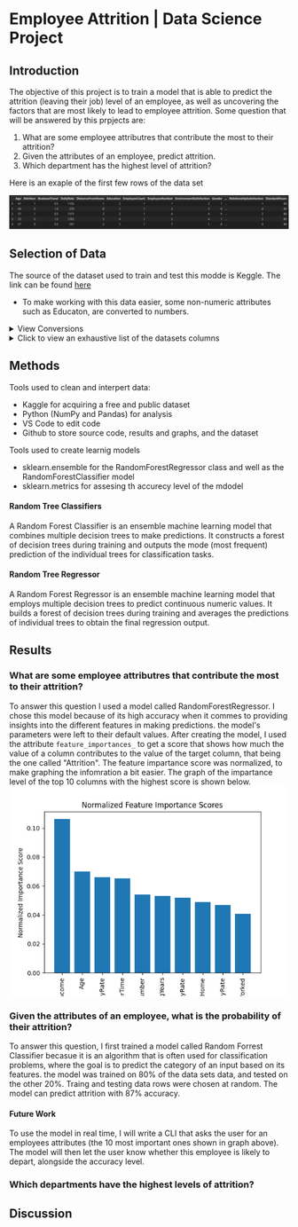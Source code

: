 # Employee Attrition | Data Science Project

## Introduction
The objective of this project is to train a model that is able to predict the attrition (leaving their job) level of an employee, as well as uncovering the factors that are most likely to lead to employee attrition.
Some question that will be answered by this prpjects are:
1. What are some employee attributres that contribute the most to their attrition?
2. Given the attributes of an employee, predict attrition.
3. Which department has the highest level of attrition?

Here is an exaple of the first few rows of the data set

![records example](./graph/image.png)

## Selection of Data
The source of the dataset used to train and test this modde is Keggle. The link can be found [here](https://www.kaggle.com/datasets/whenamancodes/hr-employee-attrition)

- To make working with this data easier, some non-numeric attributes such as Educaton, are converted to numbers.
<details>
<summary>View Conversions</summary>

Education
| Raw Value | Numeric Representation |
| --- | --- |
| 'Below College | 1 |
| 'College' | 2 |
| 'Bachelor' | 3 |
| 'Doctor' | 4 |

</details>
<details>
<summary>Click to view an exhaustive list of the datasets columns</summary>
    
| Column | Example Value |
| --- | --- |
| Age | 41 |
| Attrition | Yes |
| BusinessTravel | Travel_Rarely |
| DailyRate | 1102 |
| Department | Sales |
| DistanceFromHome | 1 |
| Education | 2 |
| EducationField | Life Sciences |
| EmployeeCount | 1 |
| EmployeeNumber | 1 |
| EnvironmentSatisfaction | 2 |
| Gender | Female |
| HourlyRate | 94 |
| JobInvolvement | 3 |
| JobLevel | 2 |
| JobRole | Sales Executive |
| JobSatisfaction | 4 |
| MaritalStatus | Single |
| MonthlyIncome | 5993 |
| MonthlyRate | 19479 |
| NumCompaniesWorked | 8 |
| Over18 | Y |
| OverTime | Yes |
| PercentSalaryHike | 11 |
| PerformanceRating | 3 |
| RelationshipSatisfaction | 1 |
| StandardHours | 80 |
| StockOptionLevel | 0 |
| TotalWorkingYears | 8 |
| TrainingTimesLastYear | 0 |
| WorkLifeBalance | 1 |
| YearsAtCompany | 6 |
| YearsInCurrentRole | 4 |
| YearsSinceLastPromotion | 0 |
| YearsWithCurrManager | 5 |

</details>

## Methods
Tools used to clean and interpert data:
- Kaggle for acquiring a free and public dataset
- Python (NumPy and Pandas) for analysis
- VS Code to edit code
- Github to store source code, results and graphs, and the dataset

Tools used to create learnig models
- sklearn.ensemble for the RandomForestRegressor class and well as the RandomForestClassifier model
- sklearn.metrics for assesing th accurecy level of the mdodel

#### Random Tree Classifiers
A Random Forest Classifier is an ensemble machine learning model that combines multiple decision trees to make predictions. It constructs a forest of decision trees during training and outputs the mode (most frequent) prediction of the individual trees for classification tasks. 

#### Random Tree Regressor
A Random Forest Regressor is an ensemble machine learning model that employs multiple decision trees to predict continuous numeric values. It builds a forest of decision trees during training and averages the predictions of individual trees to obtain the final regression output.

## Results
### What are some employee attributres that contribute the most to their attrition?
To answer this question I used a model called RandomForestRegressor. I chose this model because of its high accuracy when it commes to providing insights into the 
different features in making predictions. the model's parameters were left to their default values. After creating the model, I used the attribute `feature_importances_` to get a score that shows how much the value of a column contributes to the value of the target column, that being the one called "Attrition".
The feature impartance score was normalized, to make graphing the infomration a bit easier. The graph of the impartance level of the top 10 columns with the highest score is shown below.
![Graph of Feature Importance](graph/Feature-Importance-Graph.png)
### Given the attributes of an employee, what is the probability of their attrition?
To answer this question, I first trained a model called Random Forrest Classifier becasue it is an algorithm that is often used for classification problems, where the goal is to predict the category of an input based on its features. the model was trained on 80% of the data sets data, and tested on the other 20%. Traing and testing data rows were chosen at random. The model can predict attrition with 87% accuracy. 
#### Future Work
To use the model in real time, I will write a CLI that asks the user for an employees attributes (the 10 most important ones shown in graph above). The model will then let the user know whether this employee is likely to depart, alongside the accuracy level.
### Which departments have the highest levels of attrition?


## Discussion 
